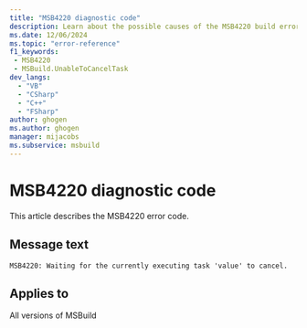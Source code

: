```yaml
---
title: "MSB4220 diagnostic code"
description: Learn about the possible causes of the MSB4220 build error, and get troubleshooting tips.
ms.date: 12/06/2024
ms.topic: "error-reference"
f1_keywords:
 - MSB4220
 - MSBuild.UnableToCancelTask
dev_langs:
  - "VB"
  - "CSharp"
  - "C++"
  - "FSharp"
author: ghogen
ms.author: ghogen
manager: mijacobs
ms.subservice: msbuild
---
```


# MSB4220 diagnostic code

<!-- :::ErrorDefinitionDescription::: -->
<!-- :::editable-content name="introDescription"::: -->
This article describes the MSB4220 error code.
<!-- :::editable-content-end::: -->

## Message text

`MSB4220: Waiting for the currently executing task 'value' to cancel.`

<!-- :::editable-content name="postOutputDescription"::: -->
<!--
{StrBegin="MSB4220: "}
-->
<!-- :::editable-content-end::: -->
<!-- :::ErrorDefinitionDescription-end::: -->

## Applies to

All versions of MSBuild
